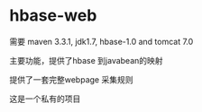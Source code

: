 # hbase-web

需要 maven 3.3.1, jdk1.7, hbase-1.0 and tomcat 7.0

主要功能，提供了hbase 到javabean的映射

提供了一套完整webpage 采集规则

这是一个私有的项目
